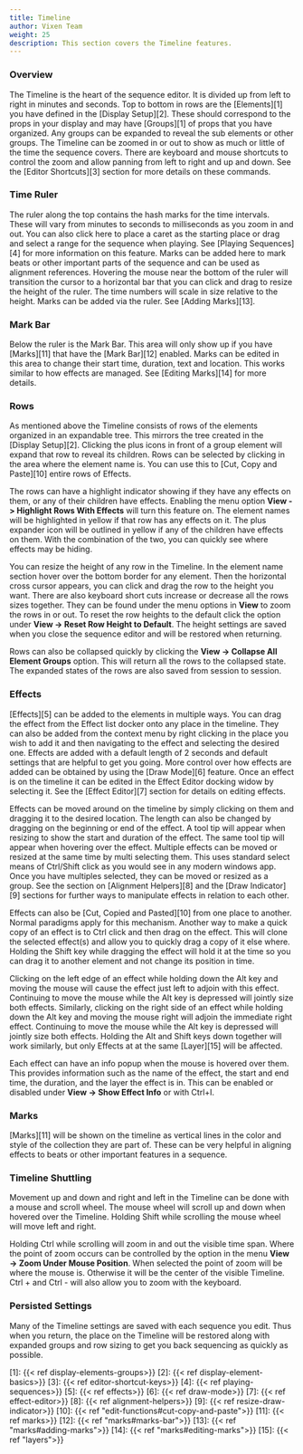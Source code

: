 ```yaml
---
title: Timeline
author: Vixen Team
weight: 25
description: This section covers the Timeline features.
---
```


### Overview

The Timeline is the heart of the sequence editor. It is divided up from left to right in minutes and seconds. Top to bottom in rows are the [Elements][1] you have defined in the [Display Setup][2]. These should correspond to the props in your display and may have [Groups][1] of props that you have organized. Any groups can be expanded to reveal the sub elements or other groups. The Timeline can be zoomed in or out to show as much or little of the time the sequence covers. There are keyboard and mouse shortcuts to control the zoom and allow panning from left to right and up and down. See the [Editor Shortcuts][3] section for more details on these commands.

### Time Ruler

The ruler along the top contains the hash marks for the time intervals. These will vary from minutes to seconds to milliseconds as you zoom in and out. You can also click here to place a caret as the starting place or drag and select a range for the sequence when playing. See [Playing Sequences][4] for more information on this feature. Marks can be added here to mark beats or other important parts of the sequence and can be used as alignment references. Hovering the mouse near the bottom of the ruler will transition the cursor to a horizontal bar that you can click and drag to resize the height of the ruler. The time numbers will scale in size relative to the height. Marks can be added via the ruler. See [Adding Marks][13].

### Mark Bar

Below the ruler is the Mark Bar. This area will only show up if you have [Marks][11] that have the [Mark Bar][12] enabled. Marks can be edited in this area to change their start time, duration, text and location. This works similar to how effects are managed. See [Editing Marks][14] for more details.

### Rows

As mentioned above the Timeline consists of rows of the elements organized in an expandable tree. This mirrors the tree created in the [Display Setup][2]. Clicking the plus icons in front of a group element will expand that row to reveal its children. Rows can be selected by clicking in the area where the element name is. You can use this to [Cut, Copy and Paste][10] entire rows of Effects.

The rows can have a highlight indicator showing if they have any effects on them, or any of their children have effects. Enabling the menu option **View -> Highlight Rows With Effects** will turn this feature on. The element names will be highlighted in yellow if that row has any effects on it. The plus expander icon will be outlined in yellow if any of the children have effects on them. With the combination of the two, you can quickly see where effects may be hiding.

You can resize the height of any row in the Timeline. In the element name section hover over the bottom border for any element. Then the horizontal cross cursor appears, you can click and drag the row to the height you want. There are also keyboard short cuts increase or decrease all the rows sizes together. They can be found under the menu options in **View** to zoom the rows in or out. To reset the row heights to the default click the option under **View -> Reset Row Height to Default**. The height settings are saved when you close the sequence editor and will be restored when returning. 

Rows can also be collapsed quickly by clicking the **View -> Collapse All Element Groups** option. This will return all the rows to the collapsed state. The expanded states of the rows are also saved from session to session.

### Effects

[Effects][5] can be added to the elements in multiple ways. You can drag the effect from the Effect list docker onto any place in the timeline. They can also be added from the context menu by right clicking in the place you wish to add it and then navigating to the effect and selecting the desired one. Effects are added with a default length of 2 seconds and default settings that are helpful to get you going. More control over how effects are added can be obtained by using the [Draw Mode][6] feature. Once an effect is on the timeline it can be edited in the Effect Editor docking widow by selecting it. See the [Effect Editor][7] section for details on editing effects.

Effects can be moved around on the timeline by simply clicking on them and dragging it to the desired location. The length can also be changed by dragging on the beginning or end of the effect. A tool tip will appear when resizing to show the start and duration of the effect. The same tool tip will appear when hovering over the effect. Multiple effects can be moved or resized at the same time by multi selecting them. This uses standard select means of Ctrl/Shift click as you would see in any modern windows app. Once you have multiples selected, they can be moved or resized as a group. See the section on [Alignment Helpers][8] and the [Draw Indicator][9] sections for further ways to manipulate effects in relation to each other.

Effects can also be [Cut, Copied and Pasted][10] from one place to another. Normal paradigms apply for this mechanism. Another way to make a quick copy of an effect is to Ctrl click and then drag on the effect. This will clone the selected effect(s) and allow you to quickly drag a copy of it else where. Holding the Shift key while dragging the effect will hold it at the time so you can drag it to another element and not change its position in time.

Clicking on the left edge of an effect while holding down the Alt key and moving the mouse will cause the effect just left to adjoin with this effect. Continuing to move the mouse while the Alt key is depressed will jointly size both effects. Similarly, clicking on the right side of an effect while holding down the Alt key and moving the mouse right will adjoin the immediate right effect. Continuing to move the mouse while the Alt key is depressed will jointly size both effects. Holding the Alt and Shift keys down together will work similarly, but only Effects at at the same [Layer][15] will be affected.

Each effect can have an info popup when the mouse is hovered over them. This provides information such as the name of the effect, the start and end time, the duration, and the layer the effect is in. This can be enabled or disabled under **View -> Show Effect Info** or with Ctrl+I.

### Marks

[Marks][11] will be shown on the timeline as vertical lines in the color and style of the collection they are part of. These can be very helpful in aligning effects to beats or other important features in a sequence.

### Timeline Shuttling

Movement up and down and right and left in the Timeline can be done with a mouse and scroll wheel. The mouse wheel will scroll up and down when hovered over the Timeline. Holding Shift while scrolling the mouse wheel will move left and right.  

Holding Ctrl while scrolling will zoom in and out the visible time span. Where the point of zoom occurs can be controlled by the option in the menu **View -> Zoom Under Mouse Position**. When selected the point of zoom will be where the mouse is. Otherwise it will be the center of the visible Timeline. Ctrl + and Ctrl - will also allow you to zoom with the keyboard.

### Persisted Settings

Many of the Timeline settings are saved with each sequence you edit. Thus when you return, the place on the Timeline will be restored along with expanded groups and row sizing to get you back sequencing as quickly as possible.

 [1]: {{< ref display-elements-groups>}}
 [2]: {{< ref display-element-basics>}}
 [3]: {{< ref editor-shortcut-keys>}}
 [4]: {{< ref playing-sequences>}}
 [5]: {{< ref effects>}}
 [6]: {{< ref draw-mode>}}
 [7]: {{< ref effect-editor>}}
 [8]: {{< ref alignment-helpers>}}
 [9]: {{< ref resize-draw-indicator>}}
 [10]: {{< ref "edit-functions#cut-copy-and-paste">}}
 [11]: {{< ref marks>}}
 [12]: {{< ref "marks#marks-bar">}}
 [13]: {{< ref "marks#adding-marks">}}
 [14]: {{< ref "marks#editing-marks">}}
 [15]: {{< ref "layers">}}